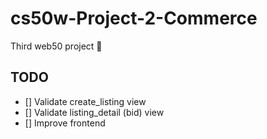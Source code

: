 # cs50w-Project-2-Commerce
Third web50 project :bat:

## TODO
- [] Validate create_listing view
- [] Validate listing_detail (bid) view
- [] Improve frontend